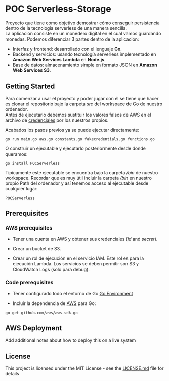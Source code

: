 # POC Serverless-Storage

Proyecto que tiene como objetivo demostrar cómo conseguir persistencia dentro de la tecnología serverless de una manera sencilla.
<br/>
La aplicación consiste en un monedero digital en el cual vamos guardando monedas. Podemos diferenciar 3 partes dentro de la aplicación:   
* Interfaz y frontend: desarrollado con el lenguaje **Go**.
* Backend y servicios: usando tecnología serverless implementado en **Amazon Web Services Lambda** en **Node.js**.
* Base de datos: almacenamiento simple en formato JSON en **Amazon Web Services S3**.

## Getting Started

Para comenzar a usar el proyecto y poder jugar con él se tiene que hacer es clonar el repositorio bajo la carpeta *src* del workspace de Go de nuestro ordenador. 
<br/>
Antes de ejecutarlo debemos sustituir los valores falsos de AWS en el archivo de [credenciales](credentials.go) por los nuestros propios.


Acabados los pasos previos ya se puede ejecutar directamente:
```
go run main.go aws.go constants.go fakecredentials.go functions.go 
```
O construir un ejecutable y ejecutarlo posteriormente desde donde queramos:
```
go install POCServerless
```
Típicamente este ejecutable se encuentra bajo la carpeta */bin* de nuestro workspace. Recordar que es muy útil incluir la carpeta */bin* en nuestro propio Path del ordenador y así tenemos acceso al ejecutable desde cualquier lugar:
```
POCServerless
```

## Prerequisites

### AWS prerequisites

* Tener una cuenta en AWS y obtener sus credenciales (*id* and *secret*).

* Crear un bucket de S3.

* Crear un rol de ejecución en el servicio IAM. Este rol es para la ejecución Lambda. Los servicios se deben permitir son S3 y CloudWatch Logs (solo para debug). 

### Code prerequisites

* Tener configurado todo el entorno de Go [Go Environment](https://golang.org/doc/code.html#Organization)

* Incluir la dependencia de [AWS](https://github.com/aws/aws-sdk-go) para Go:

```
go get github.com/aws/aws-sdk-go
```

## AWS Deployment

Add additional notes about how to deploy this on a live system

## License

This project is licensed under the MIT License - see the [LICENSE.md](LICENSE.md) file for details

